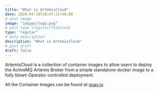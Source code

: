 ```yaml
---
title: "What is ArtemisCloud"
date: 2020-04-18T10:07:21+06:00
# post image
image: "images/logo.png"
# post type (regular/featured)
type: "regular"
# meta description
description: "What is ArtemisCloud"
# post draft
draft: false
---
```

ArtemisCloud is a collection of container images to allow users to deploy the ActiveMQ Artemis Broker from a simple standalone docker image to a fully blown Operator controlled deployment. 

All the Container Images can be found at [quay.io](https://quay.io/organization/artemiscloud)
